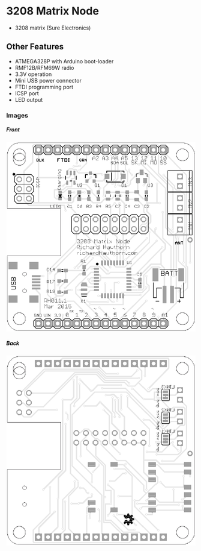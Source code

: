# 3208 Matrix Node

- 3208 matrix (Sure Electronics)

## Other Features

- ATMEGA328P with Arduino boot-loader
- RMF12B/RFM69W radio
- 3.3V operation
- Mini USB power connector
- FTDI programming port
- ICSP port
- LED output

### Images

##### Front
<img src="https://raw.githubusercontent.com/richardhawthorn/Sensor-Network-PCBs/master/3208%20Matrix%20Node/images/pcb_front.png">

##### Back
<img src="https://raw.githubusercontent.com/richardhawthorn/Sensor-Network-PCBs/master/3208%20Matrix%20Node/images/pcb_back.png">